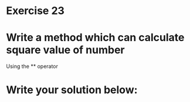 # Exercise 23
# Write a method which can calculate square value of number

Using the ** operator



# Write your solution below:
